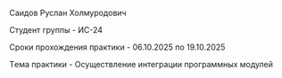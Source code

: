 Саидов Руслан Холмуродович

Студент группы - ИС-24

Сроки прохождения практики - 06.10.2025 по 19.10.2025

Tема практики - Осуществление интеграции программных модулей

